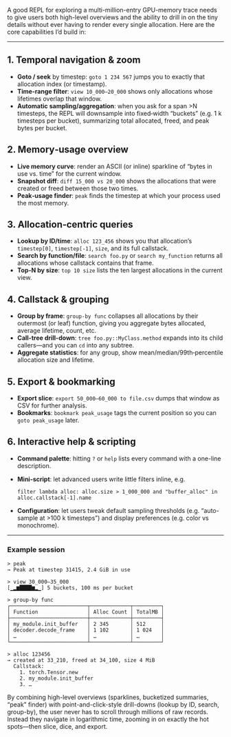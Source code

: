 A good REPL for exploring a multi-million-entry GPU-memory trace needs to give users both high-level overviews and the ability to drill in on the tiny details without ever having to render every single allocation. Here are the core capabilities I’d build in:

---

## 1. Temporal navigation & zoom

* **Goto / seek** by timestep: `goto 1 234 567` jumps you to exactly that allocation index (or timestamp).
* **Time-range filter**: `view 10_000–20_000` shows only allocations whose lifetimes overlap that window.
* **Automatic sampling/aggregation**: when you ask for a span >N timesteps, the REPL will downsample into fixed‐width “buckets” (e.g. 1 k timesteps per bucket), summarizing total allocated, freed, and peak bytes per bucket.

## 2. Memory‐usage overview

* **Live memory curve**: render an ASCII (or inline) sparkline of “bytes in use vs. time” for the current window.
* **Snapshot diff**: `diff 15_000 vs 20_000` shows the allocations that were created or freed between those two times.
* **Peak‐usage finder**: `peak` finds the timestep at which your process used the most memory.

## 3. Allocation‐centric queries

* **Lookup by ID/time**: `alloc 123_456` shows you that allocation’s `timestep[0]`, `timestep[-1]`, `size`, and its full callstack.
* **Search by function/file**: `search foo.py` or `search my_function` returns all allocations whose callstack contains that frame.
* **Top-N by size**: `top 10 size` lists the ten largest allocations in the current view.

## 4. Callstack & grouping

* **Group by frame**: `group-by func` collapses all allocations by their outermost (or leaf) function, giving you aggregate bytes allocated, average lifetime, count, etc.
* **Call-tree drill-down**: `tree foo.py::MyClass.method` expands into its child callers—and you can `cd` into any subtree.
* **Aggregate statistics**: for any group, show mean/median/99th‐percentile allocation size and lifetime.

## 5. Export & bookmarking

* **Export slice**: `export 50_000–60_000 to file.csv` dumps that window as CSV for further analysis.
* **Bookmarks**: `bookmark peak_usage` tags the current position so you can `goto peak_usage` later.

## 6. Interactive help & scripting

* **Command palette**: hitting `?` or `help` lists every command with a one-line description.
* **Mini-script**: let advanced users write little filters inline, e.g.

  ```
  filter lambda alloc: alloc.size > 1_000_000 and "buffer_alloc" in alloc.callstack[-1].name  
  ```
* **Configuration**: let users tweak default sampling thresholds (e.g. “auto-sample at >100 k timesteps”) and display preferences (e.g. color vs monochrome).

---

### Example session

```
> peak  
→ Peak at timestep 31415, 2.4 GiB in use  

> view 30_000–35_000  
[▁▂▆████▆▂▁] 5 buckets, 100 ms per bucket  

> group-by func  
┌─────────────────────────┬─────────────┬─────────┐  
│ Function                │ Alloc Count │ TotalMB │  
├─────────────────────────┼─────────────┼─────────┤  
│ my_module.init_buffer   │ 2 345       │ 512     │  
│ decoder.decode_frame    │ 1 102       │ 1 024   │  
│ …                       │ …           │ …       │  
└─────────────────────────┴─────────────┴─────────┘  

> alloc 123456  
→ created at 33_210, freed at 34_100, size 4 MiB  
  Callstack:  
    1. torch.Tensor.new  
    2. my_module.init_buffer  
    3. …  
```

By combining high-level overviews (sparklines, bucketized summaries, “peak” finder) with point-and-click-style drill-downs (lookup by ID, search, group-by), the user never has to scroll through millions of raw records. Instead they navigate in logarithmic time, zooming in on exactly the hot spots—then slice, dice, and export.
